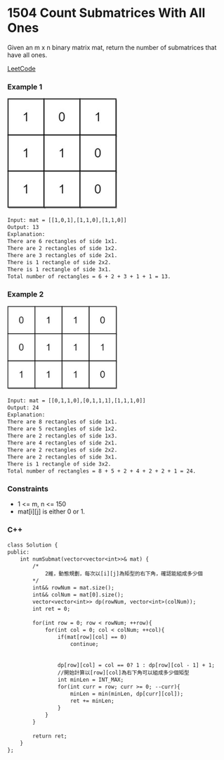 # 1504 Count Submatrices With All Ones

Given an m x n binary matrix mat, return the number of submatrices that have all ones.

[LeetCode](https://leetcode.cn/problems/last-moment-before-all-ants-fall-out-of-a-plank/)

### Example 1

<img src="img/1504_0.jpg" width = "250"/>

```
Input: mat = [[1,0,1],[1,1,0],[1,1,0]]
Output: 13
Explanation: 
There are 6 rectangles of side 1x1.
There are 2 rectangles of side 1x2.
There are 3 rectangles of side 2x1.
There is 1 rectangle of side 2x2. 
There is 1 rectangle of side 3x1.
Total number of rectangles = 6 + 2 + 3 + 1 + 1 = 13.
```

### Example 2

<img src="img/1504_1.jpg" width = "250"/>

```
Input: mat = [[0,1,1,0],[0,1,1,1],[1,1,1,0]]
Output: 24
Explanation: 
There are 8 rectangles of side 1x1.
There are 5 rectangles of side 1x2.
There are 2 rectangles of side 1x3. 
There are 4 rectangles of side 2x1.
There are 2 rectangles of side 2x2. 
There are 2 rectangles of side 3x1. 
There is 1 rectangle of side 3x2. 
Total number of rectangles = 8 + 5 + 2 + 4 + 2 + 2 + 1 = 24.

```
 

### Constraints

* 1 <= m, n <= 150
* mat[i][j] is either 0 or 1.

### C++ 

```
class Solution {
public:
    int numSubmat(vector<vector<int>>& mat) {
        /*
            2維，動態規劃，每次以[i][j]為矩型的右下角，確認能組成多少個
        */
        int&& rowNum = mat.size();
        int&& colNum = mat[0].size();
        vector<vector<int>> dp(rowNum, vector<int>(colNum));
        int ret = 0;

        for(int row = 0; row < rowNum; ++row){
            for(int col = 0; col < colNum; ++col){
                if(mat[row][col] == 0)
                    continue;
                
                
                dp[row][col] = col == 0? 1 : dp[row][col - 1] + 1;
                //開始計算以[row][col]為右下角可以組成多少個矩型
                int minLen = INT_MAX;
                for(int curr = row; curr >= 0; --curr){
                    minLen = min(minLen, dp[curr][col]);
                    ret += minLen;
                }
            }
        }

        return ret;
    }
};
```